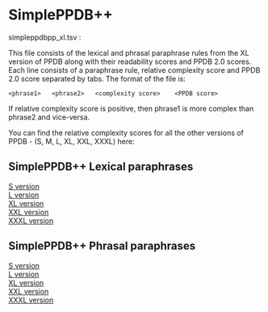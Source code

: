 # SimplePPDB++

simpleppdbpp_xl.tsv :

This file consists of the lexical and phrasal paraphrase rules from the XL version of PPDB along with their readability
scores and PPDB 2.0 scores. Each line consists of a paraphrase rule, relative complexity score and PPDB 2.0 score
separated by tabs. The format of the file is:

```<phrase1>   <phrase2>   <complexity score>    <PPDB score>```

If relative complexity score is positive, then phrase1 is more complex than phrase2 and vice-versa.


You can find the relative complexity scores for all the other versions of PPDB - (S, M, L, XL, XXL, XXXL) here:

## SimplePPDB++ Lexical paraphrases
[S version](http://web.cse.ohio-state.edu/~maddela.4/simpleppdbpp/simpleppdbpp-s-lexical.txt.gz) <br/>
[L version](http://web.cse.ohio-state.edu/~maddela.4/simpleppdbpp/simpleppdbpp-l-lexical.txt.gz) <br/>
[XL version](http://web.cse.ohio-state.edu/~maddela.4/simpleppdbpp/simpleppdbpp-xl-lexical.txt.gz) <br/>
[XXL version](http://web.cse.ohio-state.edu/~maddela.4/simpleppdbpp/simpleppdbpp-xxl-lexical.txt.gz) <br/>
[XXXL version](http://web.cse.ohio-state.edu/~maddela.4/simpleppdbpp/simpleppdbpp-xxxl-lexical.txt.gz) <br/>

## SimplePPDB++ Phrasal paraphrases
[S version](http://web.cse.ohio-state.edu/~maddela.4/simpleppdbpp/simpleppdbpp-s-phrasal.txt.gz) <br/>
[L version](http://web.cse.ohio-state.edu/~maddela.4/simpleppdbpp/simpleppdbpp-l-phrasal.txt.gz) <br/>
[XL version](http://web.cse.ohio-state.edu/~maddela.4/simpleppdbpp/simpleppdbpp-xl-phrasal.txt.gz) <br/>
[XXL version](http://web.cse.ohio-state.edu/~maddela.4/simpleppdbpp/simpleppdbpp-xxl-phrasal.txt.gz) <br/>
[XXXL version](http://web.cse.ohio-state.edu/~maddela.4/simpleppdbpp/simpleppdbpp-xxxl-phrasal.txt.gz) <br/>
